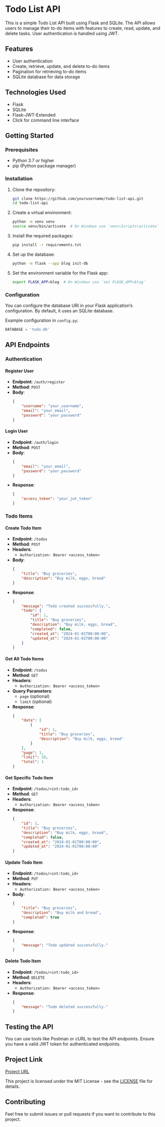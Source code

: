 # Todo List API

This is a simple Todo List API built using Flask and SQLite. The API allows users to manage their to-do items with features to create, read, update, and delete tasks. User authentication is handled using JWT.

## Features

- User authentication
- Create, retrieve, update, and delete to-do items
- Pagination for retrieving to-do items
- SQLite database for data storage

## Technologies Used

- Flask
- SQLite
- Flask-JWT-Extended
- Click for command line interface

## Getting Started

### Prerequisites

- Python 3.7 or higher
- pip (Python package manager)

### Installation

1. Clone the repository:

   ```bash
   git clone https://github.com/yourusername/todo-list-api.git
   cd todo-list-api
   ```

2. Create a virtual environment:

   ```bash
   python -m venv venv
   source venv/bin/activate  # On Windows use `venv\Scripts\activate`
   ```

3. Install the required packages:

   ```bash
   pip install -r requirements.txt
   ```

4. Set up the database:

   ```bash
   python -m flask --app blog init-db
   ```

5. Set the environment variable for the Flask app:

   ```bash
   export FLASK_APP=blog  # On Windows use `set FLASK_APP=blog`
   ```

### Configuration

You can configure the database URI in your Flask application’s configuration. By default, it uses an SQLite database.

Example configuration in `config.py`:

```python
DATABASE = 'todo.db'
```

## API Endpoints

### Authentication

#### Register User

- **Endpoint**: `/auth/register`
- **Method**: `POST`
- **Body**: 
  ```json
  {
      "username": "your_username",
      "email": "your_email",
      "password": "your_password"
  }
  ```

#### Login User

- **Endpoint**: `/auth/login`
- **Method**: `POST`
- **Body**:
  ```json
  {
      "email": "your_email",
      "password": "your_password"
  }
  ```
- **Response**:
  ```json
  {
      "access_token": "your_jwt_token"
  }
  ```

### Todo Items

#### Create Todo Item

- **Endpoint**: `/todos`
- **Method**: `POST`
- **Headers**: 
  - `Authorization: Bearer <access_token>`
- **Body**:
  ```json
  {
      "title": "Buy groceries",
      "description": "Buy milk, eggs, bread"
  }
  ```
- **Response**:
  ```json
  {
      "message": "Todo created successfully.",
      "todo": {
          "id": 1,
          "title": "Buy groceries",
          "description": "Buy milk, eggs, bread",
          "completed": false,
          "created_at": "2024-01-01T00:00:00",
          "updated_at": "2024-01-01T00:00:00"
      }
  }
  ```

#### Get All Todo Items

- **Endpoint**: `/todos`
- **Method**: `GET`
- **Headers**: 
  - `Authorization: Bearer <access_token>`
- **Query Parameters**: 
  - `page` (optional)
  - `limit` (optional)
- **Response**:
  ```json
  {
      "data": [
          {
              "id": 1,
              "title": "Buy groceries",
              "description": "Buy milk, eggs, bread"
          }
      ],
      "page": 1,
      "limit": 10,
      "total": 1
  }
  ```

#### Get Specific Todo Item

- **Endpoint**: `/todos/<int:todo_id>`
- **Method**: `GET`
- **Headers**: 
  - `Authorization: Bearer <access_token>`
- **Response**:
  ```json
  {
      "id": 1,
      "title": "Buy groceries",
      "description": "Buy milk, eggs, bread",
      "completed": false,
      "created_at": "2024-01-01T00:00:00",
      "updated_at": "2024-01-01T00:00:00"
  }
  ```

#### Update Todo Item

- **Endpoint**: `/todos/<int:todo_id>`
- **Method**: `PUT`
- **Headers**: 
  - `Authorization: Bearer <access_token>`
- **Body**:
  ```json
  {
      "title": "Buy groceries",
      "description": "Buy milk and bread",
      "completed": true
  }
  ```
- **Response**:
  ```json
  {
      "message": "Todo updated successfully."
  }
  ```

#### Delete Todo Item

- **Endpoint**: `/todos/<int:todo_id>`
- **Method**: `DELETE`
- **Headers**: 
  - `Authorization: Bearer <access_token>`
- **Response**:
  ```json
  {
      "message": "Todo deleted successfully."
  }
  ```

## Testing the API

You can use tools like Postman or cURL to test the API endpoints. Ensure you have a valid JWT token for authenticated endpoints.

## Project Link
[Project URL](https://roadmap.sh/projects/todo-list-api)

This project is licensed under the MIT License - see the [LICENSE](LICENSE) file for details.

## Contributing

Feel free to submit issues or pull requests if you want to contribute to this project.

